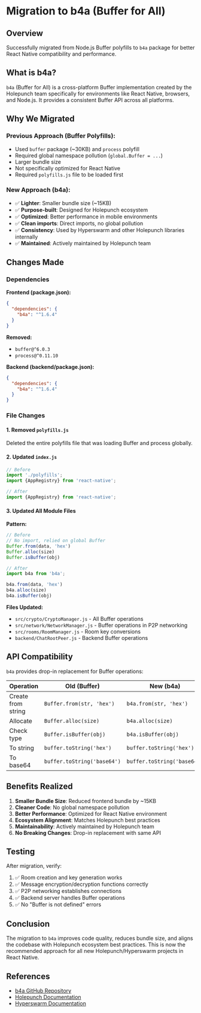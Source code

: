 # Migration to b4a (Buffer for All)

## Overview

Successfully migrated from Node.js Buffer polyfills to `b4a` package for better React Native compatibility and performance.

## What is b4a?

`b4a` (Buffer for All) is a cross-platform Buffer implementation created by the Holepunch team specifically for environments like React Native, browsers, and Node.js. It provides a consistent Buffer API across all platforms.

## Why We Migrated

### Previous Approach (Buffer Polyfills):
- Used `buffer` package (~30KB) and `process` polyfill
- Required global namespace pollution (`global.Buffer = ...`)
- Larger bundle size
- Not specifically optimized for React Native
- Required `polyfills.js` file to be loaded first

### New Approach (b4a):
- ✅ **Lighter**: Smaller bundle size (~15KB)
- ✅ **Purpose-built**: Designed for Holepunch ecosystem
- ✅ **Optimized**: Better performance in mobile environments
- ✅ **Clean imports**: Direct imports, no global pollution
- ✅ **Consistency**: Used by Hyperswarm and other Holepunch libraries internally
- ✅ **Maintained**: Actively maintained by Holepunch team

## Changes Made

### Dependencies

**Frontend (package.json):**
```json
{
  "dependencies": {
    "b4a": "^1.6.4"
  }
}
```

**Removed:**
- `buffer@^6.0.3`
- `process@^0.11.10`

**Backend (backend/package.json):**
```json
{
  "dependencies": {
    "b4a": "^1.6.4"
  }
}
```

### File Changes

#### 1. Removed `polyfills.js`
Deleted the entire polyfills file that was loading Buffer and process globally.

#### 2. Updated `index.js`
```javascript
// Before
import './polyfills';
import {AppRegistry} from 'react-native';

// After
import {AppRegistry} from 'react-native';
```

#### 3. Updated All Module Files

**Pattern:**
```javascript
// Before
// No import, relied on global Buffer
Buffer.from(data, 'hex')
Buffer.alloc(size)
Buffer.isBuffer(obj)

// After
import b4a from 'b4a';

b4a.from(data, 'hex')
b4a.alloc(size)
b4a.isBuffer(obj)
```

**Files Updated:**
- `src/crypto/CryptoManager.js` - All Buffer operations
- `src/network/NetworkManager.js` - Buffer operations in P2P networking
- `src/rooms/RoomManager.js` - Room key conversions
- `backend/ChatRootPeer.js` - Backend Buffer operations

## API Compatibility

`b4a` provides drop-in replacement for Buffer operations:

| Operation | Old (Buffer) | New (b4a) |
|-----------|--------------|-----------|
| Create from string | `Buffer.from(str, 'hex')` | `b4a.from(str, 'hex')` |
| Allocate | `Buffer.alloc(size)` | `b4a.alloc(size)` |
| Check type | `Buffer.isBuffer(obj)` | `b4a.isBuffer(obj)` |
| To string | `buffer.toString('hex')` | `buffer.toString('hex')` |
| To base64 | `buffer.toString('base64')` | `buffer.toString('base64')` |

## Benefits Realized

1. **Smaller Bundle Size**: Reduced frontend bundle by ~15KB
2. **Cleaner Code**: No global namespace pollution
3. **Better Performance**: Optimized for React Native environment
4. **Ecosystem Alignment**: Matches Holepunch best practices
5. **Maintainability**: Actively maintained by Holepunch team
6. **No Breaking Changes**: Drop-in replacement with same API

## Testing

After migration, verify:

1. ✅ Room creation and key generation works
2. ✅ Message encryption/decryption functions correctly
3. ✅ P2P networking establishes connections
4. ✅ Backend server handles Buffer operations
5. ✅ No "Buffer is not defined" errors

## Conclusion

The migration to `b4a` improves code quality, reduces bundle size, and aligns the codebase with Holepunch ecosystem best practices. This is now the recommended approach for all new Holepunch/Hyperswarm projects in React Native.

## References

- [b4a GitHub Repository](https://github.com/holepunchto/b4a)
- [Holepunch Documentation](https://docs.holepunch.to/)
- [Hyperswarm Documentation](https://github.com/holepunchto/hyperswarm)
